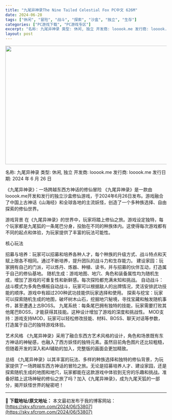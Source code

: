 ```yaml
---
title: "九尾异神录The Nine Tailed Celestial Fox PC中文 626M"
date: 2024-06-28
tags: ["休闲", "冒险", "战斗", "探索", "沙盒", "独立", "生存"]
categories: ["PC游戏下载", "PC游戏专区"]
excerpt: "名称: 九尾异神录 类型: 休闲, 独立 开发商: looook.me 发行商: looook.me 发行日期: 2024 年 6 月 26 日 《九尾异神录》：一场跨越东西方神话的修仙冒险 《九尾异神录》是一款由looook.me开发和发行的独立沙盒修仙游戏，于2024年6月26日发布。游戏融合了&hellip;"
layout: post
---
```


<img class="size-full wp-image-53808 aligncenter" src="https://sky.sfcrom.com/wp-content/uploads/2024/06/2024062800222869.webp" alt="" width="660" height="370" />

名称: 九尾异神录
类型: 休闲, 独立
开发商: looook.me
发行商: looook.me
发行日期: 2024 年 6 月 26 日

《九尾异神录》：一场跨越东西方神话的修仙冒险
《九尾异神录》是一款由looook.me开发和发行的独立沙盒修仙游戏，于2024年6月26日发布。游戏融合了中国上古神话《山海经》和全球各地的主流妖怪，创造了一个多种族选择、自由探索的修仙世界。

游戏背景
在《九尾异神录》的世界中，玩家将踏上修仙之旅。游戏设定独特，每个玩家都是九尾狐的一条尾巴分身，投胎在不同的种族体内。这使得每次游戏都有不同的起点和体验，为玩家提供了丰富的玩法可能性。

核心玩法

招募与培养：玩家可以招募和培养各种人才，每个种族的升级方式、战斗特点和天赋上限各不相同。通过不断培养，提升团队的战斗力和生存能力。
建设家园：玩家拥有自己的门派，可以炼丹、炼器、种植、读书，并与招募的伙伴互动，打造属于自己的修仙基地。
随机生成：游戏地图、地穴、角色和装备属性均为随机生成，增加了游戏的可重复性和新鲜感。每次探险都充满未知和挑战。
自动战斗：战斗模式为多角色横板自动战斗，玩家可以根据敌人的出牌情况，灵活安排武功技能的顺序。游戏中有超过200种武功技能供玩家选择和使用。
探索与挖宝：玩家可以探索随机生成的地图，破坏树木山石，挖掘地穴秘境，寻找宝藏和触发随机事件，甚至遭遇上古BOSS。
九尾系统：每条尾巴拥有独特的技能，玩家需要打败其他尾巴BOSS，才能获得其技能。这种设计增加了游戏的深度和挑战性。
MOD支持：游戏支持MOD，玩家可以轻松修改技能、材料、BOSS、聊天对话等参数，打造属于自己的独特游戏体验。

艺术风格
《九尾异神录》采用了融合东西方艺术风格的设计，角色和场景既有东方神话的神秘感，也融入了西方妖怪的独特元素。虽然目前角色图片还比较粗糙，但随着开发的深入和AI辅助的加入，完整版的画面会更加精致。

总结
《九尾异神录》以其丰富的玩法、多样的种族选择和独特的修仙背景，为玩家提供了一场跨越东西方神话的冒险之旅。无论是招募培养人才、建设家园，还是探索随机生成的地图和地穴，玩家都能在这款游戏中体验到无穷的乐趣和挑战。准备好踏上这场神秘的修仙之旅了吗？加入《九尾异神录》，成为九尾天狐的一部分，揭开妖怪世界的秘密吧！

---
📖 **下载地址/原文地址：** 本文最初发布于我的博客网站：[https://sky.sfcrom.com/2024/06/53807](https://sky.sfcrom.com/2024/06/53807)
